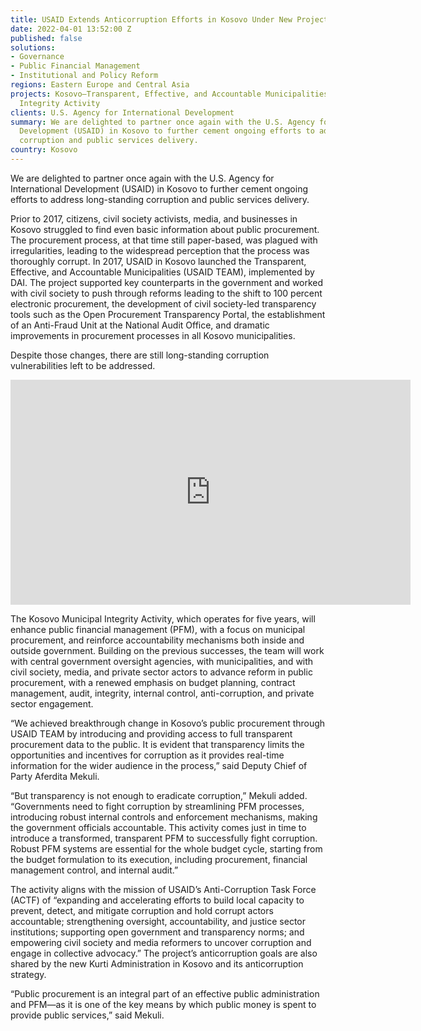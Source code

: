 ```yaml
---
title: USAID Extends Anticorruption Efforts in Kosovo Under New Project
date: 2022-04-01 13:52:00 Z
published: false
solutions:
- Governance
- Public Financial Management
- Institutional and Policy Reform
regions: Eastern Europe and Central Asia
projects: Kosovo—Transparent, Effective, and Accountable Municipalities (TEAM); Municipal
  Integrity Activity
clients: U.S. Agency for International Development
summary: We are delighted to partner once again with the U.S. Agency for International
  Development (USAID) in Kosovo to further cement ongoing efforts to address long-standing
  corruption and public services delivery.
country: Kosovo
---
```


We are delighted to partner once again with the U.S. Agency for International Development (USAID) in Kosovo to further cement ongoing efforts to address long-standing corruption and public services delivery.

Prior to 2017, citizens, civil society activists, media, and businesses in Kosovo struggled to find even basic information about public procurement. The procurement process, at that time still paper-based, was plagued with irregularities, leading to the widespread perception that the process was thoroughly corrupt. In 2017, USAID in Kosovo launched the Transparent, Effective, and Accountable Municipalities (USAID TEAM), implemented by DAI. The project supported key counterparts in the government and worked with civil society to push through reforms leading to the shift to 100 percent electronic procurement, the development of civil society-led transparency tools such as the Open Procurement Transparency Portal, the establishment of an Anti-Fraud Unit at the National Audit Office, and dramatic improvements in procurement processes in all Kosovo municipalities. 

Despite those changes, there are still long-standing corruption vulnerabilities left to be addressed.

<iframe src="https://player.vimeo.com/video/695011456?h=fb566c909e" width="640" height="360" frameborder="0" allow="autoplay; fullscreen; picture-in-picture" allowfullscreen></iframe>

The Kosovo Municipal Integrity Activity, which operates for five years, will enhance public financial management (PFM), with a focus on municipal procurement, and reinforce accountability mechanisms both inside and outside government. Building on the previous successes, the team will work with central government oversight agencies, with municipalities, and with civil society, media, and private sector actors to advance reform in public procurement, with a renewed emphasis on budget planning, contract management, audit, integrity, internal control, anti-corruption, and private sector engagement. 

“We achieved breakthrough change in Kosovo’s public procurement through USAID TEAM by introducing and providing access to full transparent procurement data to the public. It is evident that transparency limits the opportunities and incentives for corruption as it provides real-time information for the wider audience in the process,” said Deputy Chief of Party Aferdita Mekuli. 

“But transparency is not enough to eradicate corruption,” Mekuli added. “Governments need to fight corruption by streamlining PFM processes, introducing robust internal controls and enforcement mechanisms, making the government officials accountable. This activity comes just in time to introduce a transformed, transparent PFM to successfully fight corruption. Robust PFM systems are essential for the whole budget cycle, starting from the budget formulation to its execution, including procurement, financial management control, and internal audit.”

The activity aligns with the mission of USAID’s Anti-Corruption Task Force (ACTF) of “expanding and accelerating efforts to build local capacity to prevent, detect, and  mitigate corruption and hold corrupt actors accountable; strengthening oversight, accountability, and justice sector institutions; supporting open government and transparency norms; and empowering civil society and media reformers to uncover corruption and engage in collective advocacy.” The project’s anticorruption goals are also shared by the new Kurti Administration in Kosovo and its anticorruption strategy.

“Public procurement is an integral part of an effective public administration and PFM—as it is one of the key means by which public money is spent to provide public services,” said Mekuli.